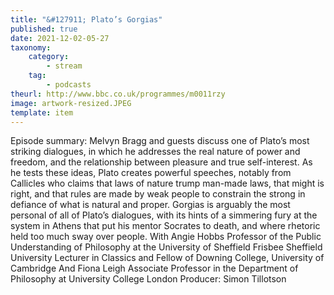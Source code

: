 ```yaml
---
title: "&#127911; Plato’s Gorgias"
published: true
date: 2021-12-02-05-27
taxonomy:
    category:
        - stream
    tag:
        - podcasts
theurl: http://www.bbc.co.uk/programmes/m0011rzy
image: artwork-resized.JPEG
template: item
---
```


Episode summary: Melvyn Bragg and guests discuss one of Plato&rsquo;s most striking dialogues, in which he addresses the real nature of power and freedom, and the relationship between pleasure and true self-interest. As he tests these ideas, Plato creates powerful speeches, notably from Callicles who claims that laws of nature trump man-made laws, that might is right, and that rules are made by weak people to constrain the strong in defiance of what is natural and proper. Gorgias is arguably the most personal of all of Plato&rsquo;s dialogues, with its hints of a simmering fury at the system in Athens that put his mentor Socrates to death, and where rhetoric held too much sway over people. With Angie Hobbs Professor of the Public Understanding of Philosophy at the University of Sheffield Frisbee Sheffield University Lecturer in Classics and Fellow of Downing College, University of Cambridge And Fiona Leigh Associate Professor in the Department of Philosophy at University College London Producer: Simon Tillotson
